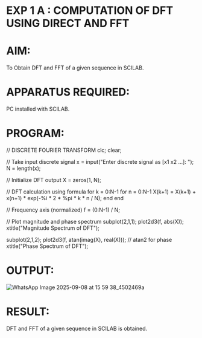# EXP 1 A : COMPUTATION OF DFT USING DIRECT AND FFT

# AIM: 
To Obtain DFT and FFT of a given sequence in SCILAB. 

# APPARATUS REQUIRED: 
PC installed with SCILAB. 

# PROGRAM: 
// DISCRETE FOURIER TRANSFORM 
clc;
clear;

// Take input discrete signal
x = input("Enter discrete signal as [x1 x2 ...]: ");
N = length(x);

// Initialize DFT output
X = zeros(1, N);

// DFT calculation using formula
for k = 0:N-1
    for n = 0:N-1
        X(k+1) = X(k+1) + x(n+1) * exp(-%i * 2 * %pi * k * n / N);
    end
end

// Frequency axis (normalized)
f = (0:N-1) / N;

// Plot magnitude and phase spectrum
subplot(2,1,1);
plot2d3(f, abs(X));
xtitle("Magnitude Spectrum of DFT");

subplot(2,1,2);
plot2d3(f, atan(imag(X), real(X))); // atan2 for phase
xtitle("Phase Spectrum of DFT");
# OUTPUT: 
![WhatsApp Image 2025-09-08 at 15 59 38_4502469a](https://github.com/user-attachments/assets/e2a6c663-f09e-48db-8735-be818f9034d3)


# RESULT: 
 DFT and FFT of a given sequence in SCILAB is obtained. 
